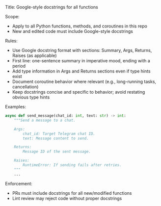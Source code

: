 Title: Google-style docstrings for all functions

Scope:
- Apply to all Python functions, methods, and coroutines in this repo
- New and edited code must include Google-style docstrings

Rules:
- Use Google docstring format with sections: Summary, Args, Returns, Raises (as applicable)
- First line: one-sentence summary in imperative mood, ending with a period
- Add type information in Args and Returns sections even if type hints exist
- Document coroutine behavior where relevant (e.g., long-running tasks, cancellation)
- Keep docstrings concise and specific to behavior; avoid restating obvious type hints

Examples:

```python
async def send_message(chat_id: int, text: str) -> int:
    """Send a message to a chat.

    Args:
        chat_id: Target Telegram chat ID.
        text: Message content to send.

    Returns:
        Message ID of the sent message.

    Raises:
        RuntimeError: If sending fails after retries.
    """
    ...
```

Enforcement:
- PRs must include docstrings for all new/modified functions
- Lint review may reject code without proper docstrings


